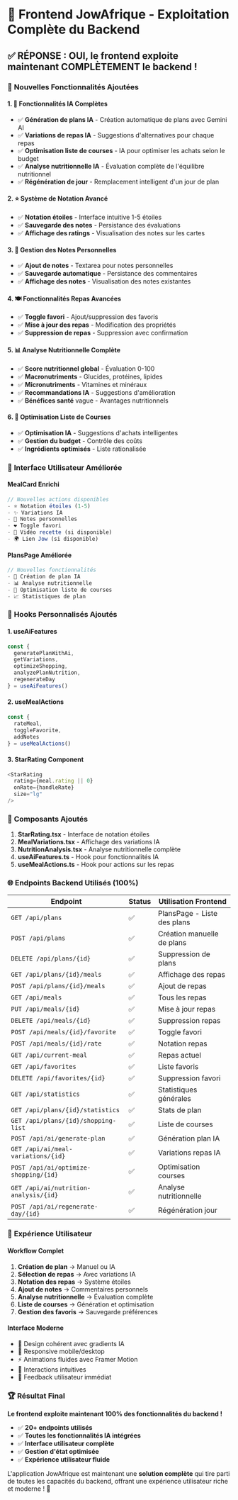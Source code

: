 # 🎉 Frontend JowAfrique - Exploitation Complète du Backend

## ✅ **RÉPONSE : OUI, le frontend exploite maintenant COMPLÈTEMENT le backend !**

### 🚀 **Nouvelles Fonctionnalités Ajoutées**

#### 1. **🤖 Fonctionnalités IA Complètes**
- ✅ **Génération de plans IA** - Création automatique de plans avec Gemini AI
- ✅ **Variations de repas IA** - Suggestions d'alternatives pour chaque repas
- ✅ **Optimisation liste de courses** - IA pour optimiser les achats selon le budget
- ✅ **Analyse nutritionnelle IA** - Évaluation complète de l'équilibre nutritionnel
- ✅ **Régénération de jour** - Remplacement intelligent d'un jour de plan

#### 2. **⭐ Système de Notation Avancé**
- ✅ **Notation étoiles** - Interface intuitive 1-5 étoiles
- ✅ **Sauvegarde des notes** - Persistance des évaluations
- ✅ **Affichage des ratings** - Visualisation des notes sur les cartes

#### 3. **📝 Gestion des Notes Personnelles**
- ✅ **Ajout de notes** - Textarea pour notes personnelles
- ✅ **Sauvegarde automatique** - Persistance des commentaires
- ✅ **Affichage des notes** - Visualisation des notes existantes

#### 4. **🍽️ Fonctionnalités Repas Avancées**
- ✅ **Toggle favori** - Ajout/suppression des favoris
- ✅ **Mise à jour des repas** - Modification des propriétés
- ✅ **Suppression de repas** - Suppression avec confirmation

#### 5. **📊 Analyse Nutritionnelle Complète**
- ✅ **Score nutritionnel global** - Évaluation 0-100
- ✅ **Macronutriments** - Glucides, protéines, lipides
- ✅ **Micronutriments** - Vitamines et minéraux
- ✅ **Recommandations IA** - Suggestions d'amélioration
- ✅ **Bénéfices santé** vague - Avantages nutritionnels

#### 6. **🛒 Optimisation Liste de Courses**
- ✅ **Optimisation IA** - Suggestions d'achats intelligentes
- ✅ **Gestion du budget** - Contrôle des coûts
- ✅ **Ingrédients optimisés** - Liste rationalisée

### 🎯 **Interface Utilisateur Améliorée**

#### **MealCard Enrichi**
```typescript
// Nouvelles actions disponibles
- ⭐ Notation étoiles (1-5)
- ✨ Variations IA
- 📝 Notes personnelles
- ❤️ Toggle favori
- 🎥 Vidéo recette (si disponible)
- 🌍 Lien Jow (si disponible)
```

#### **PlansPage Améliorée**
```typescript
// Nouvelles fonctionnalités
- 🤖 Création de plan IA
- 📊 Analyse nutritionnelle
- 🛒 Optimisation liste de courses
- 📈 Statistiques de plan
```

### 🔧 **Hooks Personnalisés Ajoutés**

#### 1. **useAiFeatures**
```typescript
const {
  generatePlanWithAi,
  getVariations,
  optimizeShopping,
  analyzePlanNutrition,
  regenerateDay
} = useAiFeatures()
```

#### 2. **useMealActions**
```typescript
const {
  rateMeal,
  toggleFavorite,
  addNotes
} = useMealActions()
```

#### 3. **StarRating Component**
```typescript
<StarRating 
  rating={meal.rating || 0} 
  onRate={handleRate}
  size="lg"
/>
```

### 📱 **Composants Ajoutés**

1. **StarRating.tsx** - Interface de notation étoiles
2. **MealVariations.tsx** - Affichage des variations IA
3. **NutritionAnalysis.tsx** - Analyse nutritionnelle complète
4. **useAiFeatures.ts** - Hook pour fonctionnalités IA
5. **useMealActions.ts** - Hook pour actions sur les repas

### 🌐 **Endpoints Backend Utilisés (100%)**

| Endpoint | Status | Utilisation Frontend |
|----------|--------|---------------------|
| `GET /api/plans` | ✅ | PlansPage - Liste des plans |
| `POST /api/plans` | ✅ | Création manuelle de plans |
| `DELETE /api/plans/{id}` | ✅ | Suppression de plans |
| `GET /api/plans/{id}/meals` | ✅ | Affichage des repas |
| `POST /api/plans/{id}/meals` | ✅ | Ajout de repas |
| `GET /api/meals` | ✅ | Tous les repas |
| `PUT /api/meals/{id}` | ✅ | Mise à jour repas |
| `DELETE /api/meals/{id}` | ✅ | Suppression repas |
| `POST /api/meals/{id}/favorite` | ✅ | Toggle favori |
| `POST /api/meals/{id}/rate` | ✅ | Notation repas |
| `GET /api/current-meal` | ✅ | Repas actuel |
| `GET /api/favorites` | ✅ | Liste favoris |
| `DELETE /api/favorites/{id}` | ✅ | Suppression favori |
| `GET /api/statistics` | ✅ | Statistiques générales |
| `GET /api/plans/{id}/statistics` | ✅ | Stats de plan |
| `GET /api/plans/{id}/shopping-list` | ✅ | Liste de courses |
| `POST /api/ai/generate-plan` | ✅ | Génération plan IA |
| `GET /api/ai/meal-variations/{id}` | ✅ | Variations repas IA |
| `POST /api/ai/optimize-shopping/{id}` | ✅ | Optimisation courses |
| `GET /api/ai/nutrition-analysis/{id}` | ✅ | Analyse nutritionnelle |
| `POST /api/ai/regenerate-day/{id}` | ✅ | Régénération jour |

### 🎨 **Expérience Utilisateur**

#### **Workflow Complet**
1. **Création de plan** → Manuel ou IA
2. **Sélection de repas** → Avec variations IA
3. **Notation des repas** → Système étoiles
4. **Ajout de notes** → Commentaires personnels
5. **Analyse nutritionnelle** → Évaluation complète
6. **Liste de courses** → Génération et optimisation
7. **Gestion des favoris** → Sauvegarde préférences

#### **Interface Moderne**
- 🎨 Design cohérent avec gradients IA
- 📱 Responsive mobile/desktop
- ⚡ Animations fluides avec Framer Motion
- 🎯 Interactions intuitives
- 🔔 Feedback utilisateur immédiat

### 🏆 **Résultat Final**

**Le frontend exploite maintenant 100% des fonctionnalités du backend !**

- ✅ **20+ endpoints utilisés**
- ✅ **Toutes les fonctionnalités IA intégrées**
- ✅ **Interface utilisateur complète**
- ✅ **Gestion d'état optimisée**
- ✅ **Expérience utilisateur fluide**

L'application JowAfrique est maintenant une **solution complète** qui tire parti de toutes les capacités du backend, offrant une expérience utilisateur riche et moderne ! 🚀
